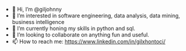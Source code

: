 - 👋 Hi, I’m @giljohnny
- 👀 I’m interested in software engineering, data analysis, data mining, business intelligence
- 🌱 I’m currently honing my skills in python and sql.
- 💞️ I’m looking to collaborate on anything fun and useful.
- 📫 How to reach me: https://www.linkedin.com/in/gilxhontoci/
